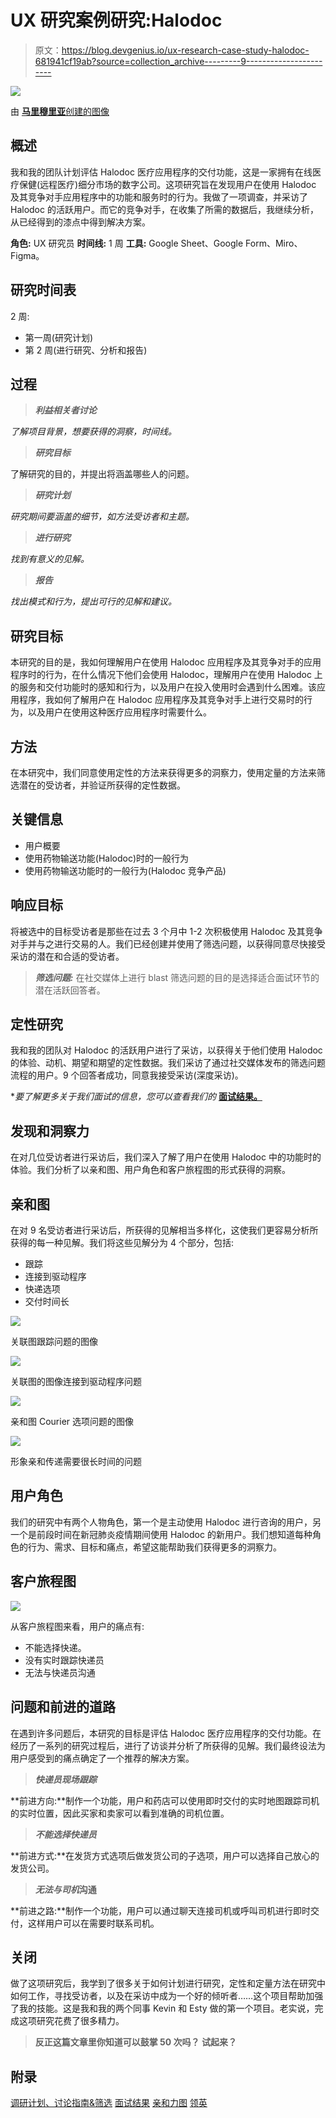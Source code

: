 # UX 研究案例研究:Halodoc

> 原文：<https://blog.devgenius.io/ux-research-case-study-halodoc-681941cf19ab?source=collection_archive---------9----------------------->

![](img/713e0a51833d5d94e5cd188d62969302.png)

由 [**马里穆里亚**创建的图像](https://medium.com/@marifmulya)

## **概述**

我和我的团队计划评估 Halodoc 医疗应用程序的交付功能，这是一家拥有在线医疗保健(远程医疗)细分市场的数字公司。这项研究旨在发现用户在使用 Halodoc 及其竞争对手应用程序中的功能和服务时的行为。我做了一项调查，并采访了 Halodoc 的活跃用户。而它的竞争对手，在收集了所需的数据后，我继续分析，从已经得到的漆点中得到解决方案。

**角色:** UX 研究员
**时间线:** 1 周
**工具:** Google Sheet、Google Form、Miro、Figma。

## 研究时间表

2 周:

*   第一周(研究计划)
*   第 2 周(进行研究、分析和报告)

## 过程

> ***利益相关者讨论***

*了解项目背景，想要获得的洞察，时间线。*

> ***研究目标***

了解研究的目的，并提出将涵盖哪些人的问题。

> ***研究计划***

*研究期间要涵盖的细节，如方法受访者和主题。*

> ***进行研究***

*找到有意义的见解。*

> ***报告***

*找出模式和行为，提出可行的见解和建议。*

## 研究目标

本研究的目的是，我如何理解用户在使用 Halodoc 应用程序及其竞争对手的应用程序时的行为，在什么情况下他们会使用 Halodoc，理解用户在使用 Halodoc 上的服务和交付功能时的感知和行为，以及用户在投入使用时会遇到什么困难。该应用程序，我如何了解用户在 Halodoc 应用程序及其竞争对手上进行交易时的行为，以及用户在使用这种医疗应用程序时需要什么。

## 方法

在本研究中，我们同意使用定性的方法来获得更多的洞察力，使用定量的方法来筛选潜在的受访者，并验证所获得的定性数据。

## 关键信息

*   用户概要
*   使用药物输送功能(Halodoc)时的一般行为
*   使用药物输送功能时的一般行为(Halodoc 竞争产品)

## 响应目标

将被选中的目标受访者是那些在过去 3 个月中 1-2 次积极使用 Halodoc 及其竞争对手并与之进行交易的人。我们已经创建并使用了筛选问题，以获得同意尽快接受采访的潜在和合适的受访者。

> ***筛选问题:*** 在社交媒体上进行 blast 筛选问题的目的是选择适合面试环节的潜在活跃回答者。

## 定性研究

我和我的团队对 Halodoc 的活跃用户进行了采访，以获得关于他们使用 Halodoc 的体验、动机、期望和期望的定性数据。我们采访了通过社交媒体发布的筛选问题流程的用户。9 个回答者成功，同意我接受采访(深度采访)。

**要了解更多关于我们面试的信息，您可以查看我们的* [**面试结果。**](https://docs.google.com/spreadsheets/d/18Qc5619Q1g9VS-gtcJg7L_Cd7uh-f68cB5jKWeVPR7o/edit?usp=sharing)

## 发现和洞察力

在对几位受访者进行采访后，我们深入了解了用户在使用 Halodoc 中的功能时的体验。我们分析了以亲和图、用户角色和客户旅程图的形式获得的洞察。

## 亲和图

在对 9 名受访者进行采访后，所获得的见解相当多样化，这使我们更容易分析所获得的每一种见解。我们将这些见解分为 4 个部分，包括:

*   跟踪
*   连接到驱动程序
*   快递选项
*   交付时间长

![](img/4ab0caae023d51afbfc963a42c2e5a8a.png)

关联图跟踪问题的图像

![](img/c3f168d1c1ca7e28dc278173e60166fe.png)

关联图的图像连接到驱动程序问题

![](img/7488c98cd1e75c2b53f9c748e6729f50.png)

亲和图 Courier 选项问题的图像

![](img/2eeda7ba49c249b2a30fbff3c8bc54f7.png)

形象亲和传递需要很长时间的问题

## 用户角色

我们的研究中有两个人物角色，第一个是主动使用 Halodoc 进行咨询的用户，另一个是前段时间在新冠肺炎疫情期间使用 Halodoc 的新用户。我们想知道每种角色的行为、需求、目标和痛点，希望这能帮助我们获得更多的洞察力。

## 客户旅程图

![](img/9e936adf2770938a04464a570f206605.png)

从客户旅程图来看，用户的痛点有:

*   不能选择快递。
*   没有实时跟踪快递员
*   无法与快递员沟通

## 问题和前进的道路

在遇到许多问题后，本研究的目标是评估 Halodoc 医疗应用程序的交付功能。在经历了一系列的研究过程后，进行了访谈并分析了所获得的见解。我们最终设法为用户感受到的痛点确定了一个推荐的解决方案。

> ***快递员现场跟踪***

**前进方向:**制作一个功能，用户和药店可以使用即时交付的实时地图跟踪司机的实时位置，因此买家和卖家可以看到准确的司机位置。

> ***不能选择快递员***

**前进方式:**在发货方式选项后做发货公司的子选项，用户可以选择自己放心的发货公司。

> ***无法与司机*沟通**

**前进之路:**制作一个功能，用户可以通过聊天连接司机或呼叫司机进行即时交付，这样用户可以在需要时联系司机。

## 关闭

做了这项研究后，我学到了很多关于如何计划进行研究，定性和定量方法在研究中如何工作，寻找受访者，以及在采访中成为一个好的倾听者……这个项目帮助加强了我的技能。这是我和我的两个同事 Kevin 和 Esty 做的第一个项目。老实说，完成这项研究花费了很多精力。

> **反正这篇文章里你知道可以鼓掌 50 次吗？
> 试起来？**

## **附录**

[调研计划、讨论指南&筛选](https://docs.google.com/spreadsheets/d/18Qc5619Q1g9VS-gtcJg7L_Cd7uh-f68cB5jKWeVPR7o/edit#gid=0)
[面试结果](https://docs.google.com/presentation/d/1_rPZpK1-UK8AHCE4bduDW2BdLRNHxh7aVHqcfWEDWck/edit#slide=id.g13dc9c3c164_0_505)
[亲和力图](https://miro.com/app/board/uXjVOjxmtYg=/#tpicker-content)
[领英](http://linkedin.com/in/marifmulya)